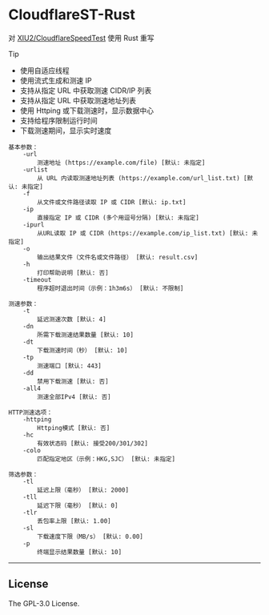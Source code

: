 # CloudflareST-Rust

对 [XIU2/CloudflareSpeedTest](https://github.com/XIU2/CloudflareSpeedTest) 使用 Rust 重写

> [!TIP]
> - 使用自适应线程
> - 使用流式生成和测速 IP
> - 支持从指定 URL 中获取测速 CIDR/IP 列表
> - 支持从指定 URL 中获取测速地址列表
> - 使用 Httping 或下载测速时，显示数据中心
> - 支持给程序限制运行时间
> - 下载测速期间，显示实时速度

```
基本参数：
    -url
        测速地址 (https://example.com/file) [默认: 未指定]
    -urlist
        从 URL 内读取测速地址列表 (https://example.com/url_list.txt) [默认: 未指定]
    -f
        从文件或文件路径读取 IP 或 CIDR [默认: ip.txt]
    -ip
        直接指定 IP 或 CIDR (多个用逗号分隔) [默认: 未指定]
    -ipurl
        从URL读取 IP 或 CIDR (https://example.com/ip_list.txt) [默认: 未指定]
    -o
        输出结果文件（文件名或文件路径） [默认: result.csv]
    -h
        打印帮助说明 [默认: 否]
    -timeout
        程序超时退出时间（示例：1h3m6s） [默认: 不限制]
    
测速参数：
    -t
        延迟测速次数 [默认: 4]
    -dn
        所需下载测速结果数量 [默认: 10]
    -dt
        下载测速时间（秒） [默认: 10]
    -tp
        测速端口 [默认: 443]
    -dd
        禁用下载测速 [默认: 否]
    -all4
        测速全部IPv4 [默认: 否]
    
HTTP测速选项：
    -httping
        Httping模式 [默认: 否]
    -hc
        有效状态码 [默认: 接受200/301/302]
    -colo
        匹配指定地区（示例：HKG,SJC） [默认: 未指定]
    
筛选参数：
    -tl
        延迟上限（毫秒） [默认: 2000]
    -tll
        延迟下限（毫秒） [默认: 0]
    -tlr
        丢包率上限 [默认: 1.00]
    -sl
        下载速度下限（MB/s） [默认: 0.00]
    -p
        终端显示结果数量 [默认: 10]
```

****

## License

The GPL-3.0 License.
